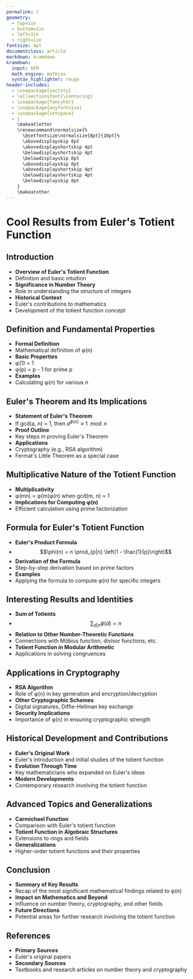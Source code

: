 ```yaml
---
permalink: /
geometry:
  - top=1in
  - bottom=1in
  - left=1in
  - right=1in
fontsize: 4pt
documentclass: article
markdown: kramdown
kramdown:
  input: GFM
  math_engine: mathjax
  syntax_highlighter: rouge
header-includes:
  - \usepackage{sectsty}
  - \allsectionsfont{\centering}
  - \usepackage{fancyhdr}
  - \usepackage{anyfontsize}
  - \usepackage{setspace}
  - |
    \makeatletter
    \renewcommand\normalsize{%
      \@setfontsize\normalsize{8pt}{10pt}%
      \abovedisplayskip 8pt
      \abovedisplayshortskip 4pt
      \belowdisplayshortskip 4pt
      \belowdisplayskip 8pt
      \abovedisplayskip 8pt
      \abovedisplayshortskip 4pt
      \belowdisplayshortskip 4pt
      \belowdisplayskip 8pt
    }
    \makeatother
---
```


# Cool Results from Euler's Totient Function

## Introduction

  - **Overview of Euler's Totient Function**
  - Definition and basic intuition  
  - **Significance in Number Theory**
  - Role in understanding the structure of integers
  - **Historical Context**
  - Euler's contributions to mathematics
  - Development of the totient function concept

## Definition and Fundamental Properties

  - **Formal Definition**
  - Mathematical definition of φ(n)
  - **Basic Properties**
  - φ(1) = 1
  - φ(p) = p - 1 for prime p
  - **Examples**
  - Calculating φ(n) for various n

## Euler's Theorem and Its Implications

  - **Statement of Euler's Theorem**
  - If gcd(a, n) = 1, then $a^{\phi(n)} \equiv 1 \mod n$
  - **Proof Outline**
  - Key steps in proving Euler's Theorem
  - **Applications**
  - Cryptography (e.g., RSA algorithm)
  - Fermat's Little Theorem as a special case

## Multiplicative Nature of the Totient Function

  - **Multiplicativity**
  - φ(mn) = φ(m)φ(n) when gcd(m, n) = 1
  - **Implications for Computing φ(n)**
  - Efficient calculation using prime factorization

## Formula for Euler's Totient Function

  - **Euler's Product Formula**
  - $$\phi(n) = n \prod_{p|n} \left(1 - \frac{1}{p}\right)$$
  - **Derivation of the Formula**
  - Step-by-step derivation based on prime factors
  - **Examples**
  - Applying the formula to compute φ(n) for specific integers

## Interesting Results and Identities

  - **Sum of Totients**
  - $$\sum_{d|n} \phi(d) = n$$
  - **Relation to Other Number-Theoretic Functions**
  - Connections with Möbius function, divisor functions, etc.
  - **Totient Function in Modular Arithmetic**
  - Applications in solving congruences

## Applications in Cryptography

  - **RSA Algorithm**
  - Role of φ(n) in key generation and encryption/decryption
  - **Other Cryptographic Schemes**
  - Digital signatures, Diffie-Hellman key exchange
  - **Security Implications**
  - Importance of φ(n) in ensuring cryptographic strength

## Historical Development and Contributions

  - **Euler's Original Work**
  - Euler's introduction and initial studies of the totient function
  - **Evolution Through Time**
  - Key mathematicians who expanded on Euler's ideas
  - **Modern Developments**
  - Contemporary research involving the totient function

## Advanced Topics and Generalizations

  - **Carmichael Function**
  - Comparison with Euler's totient function
  - **Totient Function in Algebraic Structures**
  - Extensions to rings and fields
  - **Generalizations**
  - Higher-order totient functions and their properties

## Conclusion

  - **Summary of Key Results**
  - Recap of the most significant mathematical findings related to φ(n)
  - **Impact on Mathematics and Beyond**
  - Influence on number theory, cryptography, and other fields
  - **Future Directions**
  - Potential areas for further research involving the totient function

## References

  - **Primary Sources**
  - Euler's original papers
  - **Secondary Sources**
  - Textbooks and research articles on number theory and cryptography
